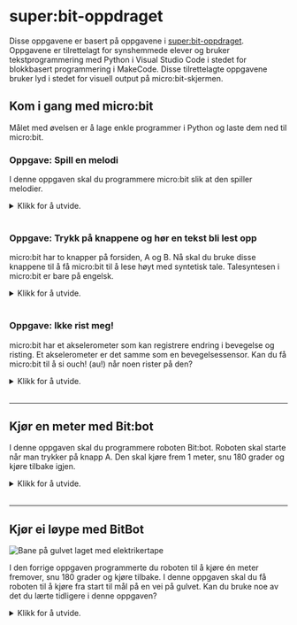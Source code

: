 # super:bit-oppdraget

Disse oppgavene er basert på oppgavene i [super:bit-oppdraget](https://www.vitensenter.no/superbit/laerer/superbit-oppdraget/). Oppgavene er tilrettelagt for synshemmede elever og bruker tekstprogrammering med Python i Visual Studio Code i stedet for blokkbasert programmering i MakeCode. Disse tilrettelagte oppgavene bruker lyd i stedet for visuell output på micro:bit-skjermen.

## Kom i gang med micro:bit

Målet med øvelsen er å lage enkle programmer i Python og laste dem ned til micro:bit. 

### Oppgave: Spill en melodi

I denne oppgaven skal du programmere micro:bit slik at den spiller melodier.

<details>
<summary>Klikk for å utvide.</summary>
&nbsp;

**NB!** Vær varsom med å bruke hodetelefoner når du bruker micro:bit med lyd (musikk eller syntetisk tale). Lydnivået kan være uforutsigbart.

Utstyr: micro:bit, høyttalere, ledninger, Visual Studio Code.

#### Deloppgave A

Først skal du lage et program som spiller en melodi.

1. Opprett en ny fil (**Ctrl+N**).
2. Lagre filen (**Ctrl+S**). Gi filen et navn i feltet Filnavn og velg Python i feltet Filtype. (Eller skriv hele filnavnet direkte i feltet Filnavn, for eksempel melodi.py.) Alle Python-filer skal ha etternavnet .py. Da vet Visual Studio Code at du programmerer i Python.
3. Når du programmerer micro:bit, må programmet alltid starte med at du gjør micro:bit-modulene tilgjengelig for programmet ditt. Disse modulene er en slags verktøykasse med det meste du trenger for å programmere micro:bit:

```
from microbit import *
```

4. Og for at micro:bit skal kunne spille en melodi, trenger du å importere music-modulen også. Vi må skrive denne import-setningen litt annerledes enn den forrige:

```
import music
```

5. Nå skal du skrive instruksjonen som gjør at micro:bit spiller melodien Happy birthday. Legg merke til at du må skrive navnet på melodien med store bokstaver (BIRTHDAY). Happy birthday er en av omtrent 20 melodier som følger med micro:bit. La det gjerne være en blank linje mellom import-setningene og resten av programmet.

```
music.play(music.BIRTHDAY)
```

6. Lagre endringene du har gjort i programmet (**Ctrl+S**). Programmet ditt skal nå se slik ut:

```
from microbit import *
import music

music.play(music.BIRTHDAY)
```

7. Sørg for at micro:bit er koblet til PC-en med USB-kabelen som følger med.
8. Overfør programmet ditt til micro:bit med kommandoen **Ctrl+F5**. Når overføringen er ferdig etter noen få sekunder, vil micro:bit kjøre programmet. Du vil da høre melodien i høyttaleren.
9. Hvis du vil høre melodien en gang til, må du trykke på reset-knappen på baksiden av micro:bit. Da kjøres programmet på nytt.

#### Deloppgave B

Nå skal du utvide programmet ditt slik at det spiller to melodier etter hverandre i det uendelige.

1. Gå tilbake til programmet ditt (om nødvendig bruk **Ctrl+1**).
2. Finn tilbake til det stedet der du spilte av melodien BIRTHDAY. Lag en ny linje etter denne og skriv en tilsvarende linje. Men i stedet for BIRTHDAY skal du velge en melodi som heter POWER_UP.
3. Nå vil programmet spille to melodier etter hverandre. Men for at melodiene skal spilles uendelig antall ganger, trenger du en løkke. I Python kan du lage en evig løkke ved å skrive while True etterfulgt av kolon.

    while-løkka må komme foran alle instruksjonene som skal høre til løkka. Instruksjonene som skal utføres et uendelig antall ganger, må da komme på ny linje med innrykk:

```
while True:
    music.play(music.BIRTHDAY)
    music.play(music.POWER_UP)
```

4. Lagre endringene du har gjort i programmet (**Ctrl+S**). Programmet ditt skal nå se omtrent slik ut:

```
from microbit import *
import music

while True:
    music.play(music.BIRTHDAY)
    music.play(music.POWER_UP)
```

5. Overfør programmet ditt til micro:bit med kommandoen **Ctrl+F5**.
6. Hva skjedde denne gangen?
7. Når du bruker en slik while-løkke vil programmet kjøre helt til du overfører et nytt program.

</details>
&nbsp;

### Oppgave: Trykk på knappene og hør en tekst bli lest opp

micro:bit har to knapper på forsiden, A og B. Nå skal du bruke disse knappene til å få micro:bit til å lese høyt med syntetisk tale. Talesyntesen i micro:bit er bare på engelsk.

<details>
<summary>Klikk for å utvide.</summary>
&nbsp;

Utstyr: micro:bit, høyttalere, ledninger, Visual Studio Code.

#### Deloppgave A

I denne oppgaven skal du programmere micro:bit slik at den leser opp en setning når du trykker knapp A.

1. Opprett en ny fil (**Ctrl+N**).
2. Lagre filen med et passende navn (**Ctrl+S**). Husk filetternavn .py.
3. Akkurat som i forrige oppgave, må vi starte med å importere micro:bit-modulene:

```
from microbit import *
```

4. For at micro:bit skal kunne bruke syntetisk tale, må du importere speech-modulen også:

```
import speech
```

5. Etter disse to import-setningene, må du ha en while-løkke. Løkka gjør at programmet aldri stopper. Vi kan tenke oss at programmet kjører og kjører mens det følger med på hva du velger å gjøre. Hvis du trykker på knappen A, vil programmet være klar til å utføre de instruksjonene som du har valgt at knapp A skal utføre.

```

while True:
```

6. Husk at de instruksjonene som skal høre til while-løkka, må skrives på ny linje og ha innrykk.

7. Det neste du skal gjøre, er å bestemme hva som skal skje når knapp A trykkes. Vi trenger en if-setning. En if-setning består av ordet if etterfulgt av en betingelse eller et vilkår. Betingelsen avgjør om instruksjonene som hører til if-setningen skal utføres eller ikke. Hvis betingelsen er sann, vil instruksjonene utføres. Betingelsen du skal bruke her er om knapp A blir trykket eller ikke. Dette kan du skrive slik:

```
if button_a.is_pressed():
```

8. Nå har du nesten alt på plass. Det siste du trenger er selve instruksjonen som leser opp en setning med den syntetiske talen. Akkurat som med while-løkka, må alle instruksjonene som skal høre til if-setningen ha innrykk. Det som hører til while-løkka fikk ett innrykk. Det som hører til if-setningen får enda en innrykk.

    Du må bruke en funksjon som hører til modulen speech. Funksjonen heter say(). Inne i parentesen skriver du setningen som skal leses opp omgitt av anførselstegn, for eksempel setningen "Hello world, how are you?". Siden funksjonen say hører til modulen speech, må du skrive speech og et punktum foran say:

```
speech.say("Hello world, how are you?")
```

9. Lagre endringene i programmet ditt (**Ctrl+S**). Programmet skal nå se omtrent slik ut:

```
from microbit import *
import speech

while True:
    if button_a.is_pressed():
        speech.say("Hello world, how are you?")
```

10. Overfør programmet ditt til micro:bit med kommandoen **Ctrl+F5**.
11. Hva skjer hvis du trykker på knapp A? Hva skjer hvis du trykker på knapp B? Eller hva skjer hvis du ikke trykker på noen av knappene?

#### Deloppgave B

Nå skal du programmere micro:bit slik at den leser opp en annen setning når du trykker knapp B. Da vil du få et program som leser én setning for knapp A og en annen for knapp B. Gjør endringer i programmet fra deloppgave A slik at du får til dette.

Tips: du trenger to if-setninger etter hverandre. Den ene sjekker om knapp A blir trykket og den andre sjekker om knapp B blir trykket. Når du  bruker to if-setninger, skrives de på en litt spesiell måte. Den første heter bare if (akkurat som i forrige oppgave). Men den neste heter elif (som betyr else if). Dette er en skisse av koden du trenger:

```
if button_a.is_pressed():
    leser en setning
elif button_b.is_pressed():
    leser en annen setning
```

1. Fullfør programmet og lagre det.
2. Overfør programmet til micro:bit med kommandoen **Ctrl+F5**.
3. Hva skjer nå når du trykker på knapp A og knapp B?

</details>
&nbsp;

### Oppgave: Ikke rist meg!

micro:bit har et akselerometer som kan registrere endring i bevegelse og risting. Et akselerometer er det samme som en bevegelsessensor. Kan du få micro:bit til å si ouch! (au!) når noen rister på den?

<details>
<summary>Klikk for å utvide.</summary>
&nbsp;

Utstyr: micro:bit, høyttalere, ledninger, Visual Studio Code.

1. Opprett en ny fil (**Ctrl+N**).
2. Lagre filen med et passende navn (**Ctrl+S**). Husk filetternavn .py.
3. Denne oppgaven ligner mye på deloppgave A i forrige oppgave. Du trenger micro:bit-modulen og speech-modulen, en while-løkke og en if-setning. Og så skal du få micro:bit til å si "Ouch!". Men i stedet for at micro:bit skal si noe når du trykker knapp A, skal du få micro:bit til å si noe når du rister den.
4. For å finne ut om micro:bit ristes, trenger du en ny modul som kalles accelerometer. Den er en del av micro:bit-modulen så du trenger ikke importere den. Accelerometer har en funksjon som kalles was_gesture() og det er den som sjekker om micro:bit ristes. Du kan bruke dette i en if-setning slik:

```
if accelerometer.was_gesture("shake"):
```

5. Fullfør programmet på samme måte som du gjorde i forrige oppgave. Husk innrykk!
6. Overfør programmet ditt til micro:bit med kommandoen **Ctrl+F5**.
7. Hva skjer når du rister micro:bit?

</details>
&nbsp;

---

## Kjør en meter med Bit:bot

I denne oppgaven skal du programmere roboten Bit:bot. Roboten skal starte når man trykker på knapp A. Den skal kjøre frem 1 meter, snu 180 grader og kjøre tilbake igjen.

<details>
<summary>Klikk for å utvide.</summary>
&nbsp;

Utstyr: micro:bit, Bit:bot XL, Visual Studio Code.

### Deloppgave A

I første deloppgave skal du programmere roboten slik at den kjører én meter rett fram.

1. Lag en ny fil (**Ctrl+N**) i Visual Studio Code.
2. Lagre filen (**Ctrl+S**).
3. I tillegg til den vanlige import-setningen for micro:bit, trenger du en import-setning for modulen som inneholder Bit:bot-funksjonene:

```
from microbit import *
from bitbot import *
```

4. For å få roboten til å kjøre rett fram, kan du bruke en funksjon fra bitbot-modulen som heter goms() (go milliseconds). goms krever at du oppgir 3 såkalte argumenter, nemlig retning (FORWARD eller REVERSE), hastighet (0-100%) og tid (antall millisekunder). Argumenter er informasjon som funksjonen trenger for å gjøre det den skal. Det kan være lurt å velge en ikke altfor høy hastighet, for eksempel 30.

    Når du skal bruke funksjonene som hører til Bit:bot, starter du instruksjonene med bitbot etterfulgt av punktum. Deretter kommer selve funksjonen:

```
bitbot.goms(FORWARD, 30, <millisekunder>)
```

5. Hvilken verdi må du sette inn i stedet for millisekunder for at roboten skal gå én meter rett fram? Verdien skal altså oppgis i millisekunder. Hvor mye er det?
6. Valgfritt: Det går an å programmere roboten slik at den lager pipesignaler. Du kan for eksempel få den til å pipe når den er ferdig med å kjøre. Erstatt millisekunder i koden under med antall millisekunder du vil at den skal pipe:

```
bitbot.buzz(<millisekunder>)
```

7. Lagre programmet ditt, koble til micro:bit og overfør med **Ctrl+F5**.
8. Pass på at roboten er avslått. Koble USB-ledningen fra micro:bit og sett den inn i sporet på roboten slik at de to knappene (A og B) vender framover.
9. Sett roboten på gulvet og slå den på med bryteren på baksiden. (Trykk på reset-knappen på baksiden av micro:bit, hvis roboten ikke starter automatisk.)
10. Hvor langt kjørte roboten? For kort eller for langt? Hva må du gjøre for å få roboten til å komme nærmere en meter?

### Deloppgave B

I denne deloppgaven skal du endre litt på programmet ditt slik at roboten ikke kjører før du trykker på knapp A.

**Tips!** Bruk det du har lært om if-setninger til å løse oppgaven. Du trenger også en while-løkke.

### Deloppgave C

I denne siste deloppgaven skal du bygge videre på programmet ditt. Etter at Bit:bot har kjørt én meter rett fram, skal den snu 180 grader og kjøre tilbake til utgangspunktet.

1. Modulen bitbot har en funksjon som kalles spinms() (spin milliseconds). Den kan du bruke når du skal snu roboten. spinms() krever 3 argumenter, nemlig retning (RIGHT eller LEFT), hastighet (0-100%) og tid (antall millisekunder). Du må da skrive:

```
bitbot.spinms(<retning>, 30, <millisekunder>)
```

2. Vi kan beholde samme hastighet som før. Hvilken verdier vil du sette inn for retning og millisekunder i koden din?
3. Når roboten har snudd 180 grader, skal den kjøre rett fram tilbake til utgangspunktet. Funksjonen for å kjøre rett fram har du brukt tidligere (goms). Hvordan må du skrive instruksjonen denne gang?
4. Lagre programmet ditt.
5. Slå av roboten og koble fra micro:bit. Koble USB-kabelen til micro:bit og overfør programmet med **Ctrl+F5**.
6. Koble USB-kabelen fra micro:bit og sett micro:bit inn i roboten igjen.
7. Plasser roboten på gulvet og slå den på med bryteren på baksiden.
8. Hva gjorde roboten da den skulle snu 180 grader? Kom den tilbake til utgangspunktet? Hvis ikke, hvilke endringer må du gjøre i programmet ditt?

</details>
&nbsp;

---

## Kjør ei løype med BitBot

![Bane på gulvet laget med elektrikertape](https://github.com/oivron/coding-without-seeing/blob/master/img/Arduino%20IDE.png)
    
I den forrige oppgaven programmerte du roboten til å kjøre én meter fremover, snu 180 grader og kjøre tilbake. I denne oppgaven skal du få roboten til å kjøre fra start til mål på en vei på gulvet. Kan du bruke noe av det du lærte tidligere i denne oppgaven?

<details>
<summary>Klikk for å utvide.</summary>
&nbsp;

Utstyr: micro:bit, Bit:bot XL, Visual Studio Code, sort elektrikertape.

1. Lag en ny fil (**Ctrl+N**) i Visual Studio Code.
2. Lagre filen (**Ctrl+S**).
3. Valgfritt: Sett inn pipesignaler der du vil i programmet ditt, for eksempel når roboten starter, svinger eller stopper.
4. Du trenger den vanlige import-setningen for micro:bit og import-setning for bitbot-modulen:

```
from microbit import *
from bitbot import *
```
5. Bruk det du har lært i forrige oppgave til å kjøre roboten langs veien fra start til mål.
6. Lagre endringer i programmet ditt.
7. Slå av roboten og sett micro:bit inn i roboten. Koble USB-kabelen til micro:bit og overfør programmet med **Ctrl+F5**.
8. Koble USB-kabelen fra micro:bit. Sett roboten på gulvet der veien starter. Slå på roboten med bryteren på baksiden.
9. Klarte roboten å følge veien fra start til mål? Gjør nødvendige endringer hvis roboten ikke fulgte veien fra start til mål.
</details>
